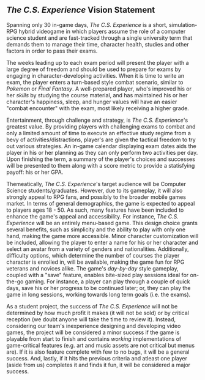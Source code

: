 ## _The C.S. Experience_ Vision Statement

Spanning only 30 in-game days, _The C.S. Experience_ is a short, simulation-RPG hybrid videogame in which players assume the role of a computer science student and are fast-tracked through a single university term that demands them to manage their time, character health, studies and other factors in order to pass their exams. 

The weeks leading up to each exam period will present the player with a large degree of freedom and should be used to prepare for exams by engaging in character-developing activities. When it is time to write an exam, the player enters a turn-based style combat scenario, similar to _Pokemon_ or _Final Fantasy_. A well-prepared player, who's improved his or her *skills* by studying the course material, and has maintained his or her character's happiness, sleep, and hunger values will have an easier "combat encounter" with the exam, most likely receiving a higher grade.

Entertainment, through challenge and strategy, is _The C.S. Experience_'s greatest value. By providing players with challenging exams to combat and only a limited amount of time to execute an effective study regime from a bevy of activities/distractions, player's are given the tactical freedom to try out various strategies. An in-game calendar displaying exam dates aids the player in his or her planning as they can only perform two activities per day. Upon finishing the term, a summary of the player's choices and successes will be presented to them along with a score metric to provide a statisfying payoff: his or her GPA.

Themeatically, _The C.S. Experience_'s target audience will be Computer Science students/graduates. However, due to its gameplay, it will also strongly appeal to RPG fans, and possibly to the broader mobile games market. In terms of general demographics, the game is expected to appeal to players ages 18 - 50. As such, many features have been included to enhance the game's appeal and accessibility. For instance, _The C.S. Experience_ will be an entirely menu-based game. This design choice grants several benefits, such as simplicity and the ability to play with only one hand, making the game more accessible. Minor character customization will be included, allowing the player to enter a name for his or her character and select an avatar from a variety of genders and nationalities. Additionally, difficulty options, which determine the number of courses the player character is enrolled in, will be available, making the game fun for RPG veterans and novices alike. The game's _day-by-day_ style gameplay, coupled with a "save" feature, enables bite-sized play sessions ideal for on-the-go gaming. For instance, a player can play through a couple of quick days, save his or her progress to be continued later; or, they can play the game in long sessions, working towards long term goals (i.e. the exams). 

As a student project, the success of _The C.S. Experience_ will not be determined by how much profit it makes (it will not be sold) or by critical reception (we doubt anyone will take the time to review it). Instead, considering our team's inexperience designing and developing video games, the project will be considered a minor success if the game is playable from start to finish and contains _working_ implementations of game-critical features (e.g. art and music assets are not critical but menus are). If it is also feature complete with few to no bugs, it will be a general success. And, lastly, if it hits the previous criteria and atleast one player (aside from us) completes it and finds it fun, it will be considered a major success. 
